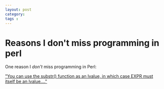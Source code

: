 ```yaml
---
layout: post
category: 
tags : 
---
```



# Reasons I don't miss programming in perl

One reason I _don't_ miss programming in Perl:

["](goog_685140742)[You can use the substr() function as an lvalue, in which
case EXPR must itself be an
lvalue...."](http://perldoc.perl.org/functions/substr.html)


